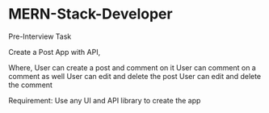 # MERN-Stack-Developer
Pre-Interview Task

Create a Post App with API,

Where,
User can create a post and comment on it
User can comment on a comment as well
User can edit and delete the post
User can edit and delete the comment



Requirement:
Use any UI and API library to create the app
